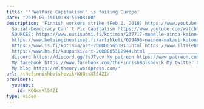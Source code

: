 ```yaml
---
title: '''Welfare Capitalism'' is failing Europe'
date: "2019-09-15T10:38:55+08:00"
description: 'Finnish workers strike (Feb 2. 2018) https://www.youtube.com/watch?v=pdMekqmsdjc
  Social-Democracy Can''t Fix Capitalism https://www.youtube.com/watch?v=odYUSTtHfGc
  SOURCES: https://www.uusisuomi.fi/kotimaa/237717-monelle-ainoa-keino-valttaa-rangaistus-palkaton-tyo-touko-aallolta-ehdotus
  https://www.helsinginuutiset.fi/artikkeli/629496-nainen-makasi-kotona-kuolleena-viikkoja-helsingissa-kotihoidon-laiminlyontiepailya
  https://www.is.fi/kotimaa/art-2000005653813.html https://www.iltalehti.fi/kotimaa/201804262200905663_u0.shtml
  https://www.hs.fi/kaupunki/art-2000005302944.html __________________________ My
  discord https://discord.gg/tsJTycv My patreon https://www.patreon.com/TheFinnishBolshevik
  My facebook https://www.facebook.com/theFinnishBolshevik My twitter https://twitter.com/FinnBolshevik
  My blog https://mltheory.wordpress.com/'
url: /thefinnishbolshevik/K6GcsXl54ZI/
providers:
  youtube:
    id: K6GcsXl54ZI
type: video
---
```

